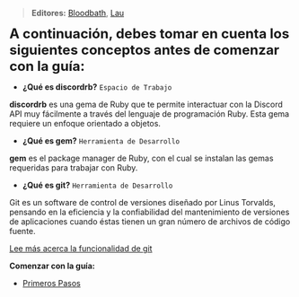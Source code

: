 


> **<i class="fas fa-users"></i> Editores:** [Bloodbath](https://github.com/MagicNeko15), [Lau](https://github.com/Lauuu)

<font size=5> **A continuación, debes tomar en cuenta los siguientes conceptos antes de comenzar con la guía:** </font>

* **¿Qué es discordrb?** `Espacio de Trabajo`

**discordrb** es una gema de Ruby que te permite interactuar con la Discord API muy fácilmente a través del lenguaje de programación Ruby. Esta gema requiere un enfoque orientado a objetos.

* **¿Qué es gem?** `Herramienta de Desarrollo`

**gem** es el package manager de Ruby, con el cual se instalan las gemas requeridas para trabajar con Ruby.

* **¿Qué es git?** `Herramienta de Desarrollo`

Git es un software de control de versiones diseñado por Linus Torvalds, pensando en la eficiencia y la confiabilidad del mantenimiento de versiones de aplicaciones cuando éstas tienen un gran número de archivos de código fuente.

[Lee más acerca la funcionalidad de git](https://git-scm.com/book/es/v1/Empezando-Fundamentos-de-Git)

**<i class="fas fa-arrow-circle-right"></i> Comenzar con la guía:**
* [Primeros Pasos](/guias/rb/primeros-pasos.md)
